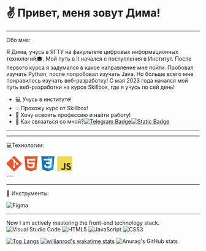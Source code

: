 # ✌️ Привет, меня зовут Дима!

---

Обо мне:

Я Дима, учусь в ЯГТУ на факультете цифровых информационных технологий🎓.
Мой путь в it начался с поступления в Институт. После первого курса я задумался в какое направление мне пойти.
Пробовал изучать Python, после попробовал изучать Java. Но больше всего мне понравилось изучать веб-разработку!
С мая 2023 года начался мой путь веб-разработки на курсе Skillbox, где я учусь по сей день!

- 💻 Учусь в институте!
- 💡 Прохожу курс от Skillbox!
- 🎯 Хочу освоить профессию и найти работу!
- 📧 Как связаться со мной?[![Telegram Badge](https://img.shields.io/badge/-Ylviii013-blue?style=flat&logo=Telegram&logoColor=2hite)](https://t.me/Ylviii013)[![Static Badge](https://img.shields.io/badge/Mail-white?style=flat&logo=GMail&logoColor=blue)](mailto:dima.talanov.02@mail.ru)

 
---

---
💻Технологии:
<div>
	<img src="https://github.com/devicons/devicon/raw/master/icons/git/git-original.svg" title="git" alt="git" width="40" height="40" style="max-width: 100%;">
	<img src="https://github.com/devicons/devicon/raw/master/icons/html5/html5-original.svg" title="html5" alt="html5" width="40" height="40" style="max-width: 100%;">
	<img src="https://github.com/devicons/devicon/raw/master/icons/css3/css3-original.svg" title="css" alt="css" width="40" height="40" style="max-width: 100%;">
	<img src="https://github.com/devicons/devicon/raw/master/icons/javascript/javascript-original.svg" title="javascript" alt="javascript" width="40" height="40" style="max-width: 100%;">
	
</div>
---

---
🔨 Инструменты:
<div>
<img src="https://raw.githubusercontent.com/danielcranney/readme-generator/main/public/icons/skills/figma-colored.svg" width="36" height="36" alt="Figma" />
</div>

---
Now I am actively mastering the front-end technology stack.
![Visual Studio Code](https://img.shields.io/badge/Visual%20Studio%20Code-0078d7.svg?style=for-the-badge&logo=visual-studio-code&logoColor=white)
	![HTML5](https://img.shields.io/badge/html5-%23E34F26.svg?style=for-the-badge&logo=html5&logoColor=white)
 ![JavaScript](https://img.shields.io/badge/javascript-%23323330.svg?style=for-the-badge&logo=javascript&logoColor=%23F7DF1E)
 ![CSS3](https://img.shields.io/badge/css3-%231572B6.svg?style=for-the-badge&logo=css3&logoColor=white)
 

[![Top Langs](https://github-readme-stats.vercel.app/api/top-langs/?username=anuraghazra&layout=compact)](https://github.com/anuraghazra/github-readme-stats)
[![willianrod's wakatime stats](https://github-readme-stats.vercel.app/api/wakatime?username=willianrod)](https://github.com/anuraghazra/github-readme-stats)
![Anurag's GitHub stats](https://github-readme-stats.vercel.app/api?username=anuraghazra&theme=dark&show_icons=true)

